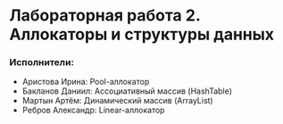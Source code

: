 # Лабораторная работа 2. Аллокаторы и структуры данных

### Исполнители:
- Аристова Ирина: Pool-аллокатор
- Бакланов Даниил: Ассоциативный массив (HashTable)
- Мартын Артём: Динамический массив (ArrayList)
- Ребров Александр: Linear-аллокатор